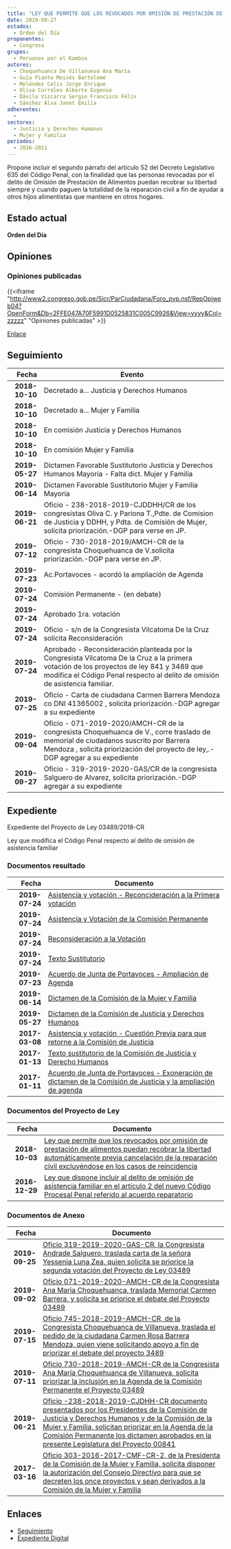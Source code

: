 ```yaml
---
title: "LEY QUE PERMITE QUE LOS REVOCADOS POR OMISIÓN DE PRESTACIÓN DE ALIMENTOS PUEDAN RECOBRAR LA LIBERTAD AUTOMATICAMENTE PREVIA CANCELACIÓN DE LA REPARACIÓN CIVIL EXCLUYÉNDOSE EN LOS CASOS DE REINCIDENCIA"
date: 2019-09-27
estados: 
  - Orden del Día
proponentes: 
  - Congreso
grupos: 
  - Peruanos por el Kambio
autores: 
  - Choquehuanca De Villanueva Ana María
  - Guía Pianto Moisés Bartolomé
  - Meléndez Celis Jorge Enrique
  - Oliva Corrales Alberto Eugenio
  - Dávila Vizcarra Sergio Francisco Félix
  - Sánchez Alva Janet Emilia
adherentes: 
  - 
sectores: 
  - Justicia y Derechos Humanos
  - Mujer y Familia
periodos: 
  - 2016-2021
---
```


Propone incluir el segundo párrafo del artículo 52 del Decreto Legislativo 635 del Código Penal, con la finalidad que las personas revocadas por el delito de Omisión de Prestación de Alimentos puedan recobrar su libertad siempre y cuando paguen la totalidad de la reparación civil a fin de ayudar a otros hijos alimentistas que mantiene en otros hogares.


## Estado actual

**Orden del Día**

## Opiniones

### Opiniones publicadas

{{<iframe "http://www2.congreso.gob.pe/Sicr/ParCiudadana/Foro_pvp.nsf/RepOpiweb04?OpenForm&Db=2FFE047A70F5991D0525831C005C9926&View=yyyy&Col=zzzzz" "Opiniones publicadas" >}}

[Enlace](http://www2.congreso.gob.pe/Sicr/ParCiudadana/Foro_pvp.nsf/RepOpiweb04?OpenForm&Db=2FFE047A70F5991D0525831C005C9926&View=yyyy&Col=zzzzz)

## Seguimiento

| Fecha | Evento |
|------:|--------|
| **2018-10-10** | Decretado a... Justicia y Derechos Humanos|
| **2018-10-10** | Decretado a... Mujer y Familia|
| **2018-10-10** | En comisión Justicia y Derechos Humanos|
| **2018-10-10** | En comisión Mujer y Familia|
| **2019-05-27** | Dictamen Favorable Sustitutorio Justicia y Derechos Humanos Mayoria - Falta dict. Mujer y Familia|
| **2019-06-14** | Dictamen Favorable Sustitutorio Mujer y Familia Mayoria|
| **2019-06-21** | Oficio - 238-2018-2019-CJDDHH/CR de los congresistas Oliva C. y Pariona T.,Pdte. de Comision de Justicia y DDHH, y Pdta. de Comisión de Mujer, solicita priorización.-DGP para verse en JP.|
| **2019-07-12** | Oficio - 730-2018-2019/AMCH-CR de la congresista Choquehuanca de V.solicita priorización.-DGP para verse en JP.|
| **2019-07-23** | Ac.Portavoces - acordó la ampliación de Agenda|
| **2019-07-24** | Comisión Permanente - (en debate)|
| **2019-07-24** | Aprobado 1ra. votación|
| **2019-07-24** | Oficio - s/n de la Congresista Vilcatoma De la Cruz solicita Reconsideración|
| **2019-07-24** | Aprobado - Reconsideración planteada por la Congresista Vilcatoma De la Cruz a la primera votación de los proyectos de ley 841 y 3489 que modifica el Código Penal respecto al delito de omisión de asistencia familiar.|
| **2019-07-25** | Oficio - Carta de ciudadana Carmen Barrera Mendoza co DNI 41365002 , solicita priorización.-DGP agregar a su expediente|
| **2019-09-04** | Oficio - 071-2019-2020/AMCH-CR de la congresista Choquehuanca de V., corre traslado de memorial de ciudadanos suscrito por Barrera Mendoza , solicita priorización del proyecto de ley,.-DGP agregar a su expediente|
| **2019-09-27** | Oficio - 319-2019-2020-GAS/CR de la congresista Salguero de Alvarez, solicita priorización.-DGP agregar a su expediente|


## Expediente

Expediente del Proyecto de Ley 03489/2018-CR

Ley que modifica el Código Penal respecto al delito de omisión de asistencia familiar


### Documentos resultado

| Fecha | Documento |
|------:|--------|
| **2019-07-24** | [Asistencia y votación - Reconcideración a la Primera votación](http://www.leyes.congreso.gob.pe/Documentos/2016_2021/Asistencia_y_Votacion/Proyectos_de_Ley/Reconsideracion/RAV0084120190724.pdf) |
| **2019-07-24** | [Asistencia y Votación de la Comisión Permanente](http://www.leyes.congreso.gob.pe/Documentos/2016_2021/Asistencia_y_Votacion/Proyectos_de_Ley/AV0084120190724.pdf) |
| **2019-07-24** | [Reconsideración a la Votación](http://www.leyes.congreso.gob.pe/Documentos/2016_2021/Asistencia_y_Votacion/Proyectos_de_Ley/Reconsideracion/AVR0084120190724.pdf) |
| **2019-07-24** | [Texto Sustitutorio](http://www.leyes.congreso.gob.pe/Documentos/2016_2021/Texto_Sustitutorio/Consensuado/TS0084120190724.pdf) |
| **2019-07-23** | [Acuerdo de Junta de Portavoces - Ampliación de Agenda](http://www.leyes.congreso.gob.pe/Documentos/2016_2021/Acuerdos/Junta_Portavoces/AJP0084120190723.pdf) |
| **2019-06-14** | [Dictamen de la Comisión de la Mujer y Familia](http://www.leyes.congreso.gob.pe/Documentos/2016_2021/Dictamenes/Proyectos_de_Ley/00841DC16MAY20190614.pdf) |
| **2019-05-27** | [Dictamen de la Comisión de Justicia y Derechos Humanos](http://www.leyes.congreso.gob.pe/Documentos/2016_2021/Dictamenes/Proyectos_de_Ley/00841DC15MAY20190527.pdf) |
| **2017-03-08** | [Asistencia y votación - Cuestión Previa para que retorne a la Comisión de Justicia](http://www.leyes.congreso.gob.pe/Documentos/2016_2021/Asistencia_y_Votacion/Proyectos_de_Ley/AVCP0084120170308.pdf) |
| **2017-01-13** | [Texto sustitutorio de la Comisión de Justicia y Derecho Humanos](http://www.leyes.congreso.gob.pe/Documentos/2016_2021/Texto_Sustitutorio/Proyectos_de_Ley/TS0084120170113.pdf) |
| **2017-01-11** | [Acuerdo de Junta de Portavoces - Exoneración de dictamen de la Comisión de Justicia y la ampliación de agenda](http://www.leyes.congreso.gob.pe/Documentos/2016_2021/Acuerdos/Junta_Portavoces/AJP0084120170111.pdf) |

### Documentos del Proyecto de Ley

| Fecha | Documento |
|------:|--------|
| **2018-10-03** | [Ley que permite que los revocados por omisión de prestación de alimentos puedan recobrar la libertad automáticamente previa cancelación de la reparación civil excluyéndose en los casos de reincidencia](http://www.leyes.congreso.gob.pe/Documentos/2016_2021/Proyectos_de_Ley_y_de_Resoluciones_Legislativas/PL0348920181003..pdf) |
| **2016-12-29** | [Ley que dispone incluir al delito de omisión de asistencia familiar en el artículo 2 del nuevo Código Procesal Penal referido al acuerdo reparatorio](http://www.leyes.congreso.gob.pe/Documentos/2016_2021/Proyectos_de_Ley_y_de_Resoluciones_Legislativas/PL0083820161228.pdf) |

### Documentos de Anexo

| Fecha | Documento |
|------:|--------|
| **2019-09-25** | [Oficio 319-2019-2020-GAS-CR, la Congresista Andrade Salguero, traslada carta de la señora Yessenia Luna Zea, quien solicita se priorice la segunda votación del Proyecto de Ley 03489](http://www.leyes.congreso.gob.pe/Documentos/2016_2021/Oficios/Congresistas/OFICIO-319-2019-2020-GAS-CR.pdf) |
| **2019-09-02** | [Oficio 071-2019-2020-AMCH-CR de la Congresista Ana Maria Choquehuanca, traslada Memorial Carmen Barrera, y solicita se priorice el debate del Proyecto 03489](http://www.leyes.congreso.gob.pe/Documentos/2016_2021/Oficios/Congresistas/OFICIO-071-2019-2020-AMCH-CR-.pdf) |
| **2019-07-15** | [Oficio 745-2018-2019-AMCH-CR, de la Congresista Choquehuanca de Villanueva, traslada el pedido de la ciudadana Carmen Rosa Barrera Mendoza, quien viene solicitando apoyo a fin de priorizar el debate del proyecto 3489](http://www.leyes.congreso.gob.pe/Documentos/2016_2021/Oficios/Congresistas/OFICIO-745-2018-2019-AMCH-CR.pdf) |
| **2019-07-11** | [Oficio 730-2018-2019-AMCH-CR de la Congresista Ana María Choquehuanca de Villanueva, solicita priorizar la inclusión en la Agenda de la Comisión Permanente el Proyecto 03489](http://www.leyes.congreso.gob.pe/Documentos/2016_2021/Oficios/Congresistas/OFICIO-730-2018-2019-AMCH-CR.pdf) |
| **2019-06-21** | [Oficio -238-2018-2019-CJDHH-CR documento presentados por los Presidentes de la Comisión de Justicia y Derechos Humanos y de la Comisión de la Mujer y Familia, solicitan priorizar en la Agenda de la Comisión Permanente los dictamen aprobados en la presente Legislatura del Proyecto 00841](http://www.leyes.congreso.gob.pe/Documentos/2016_2021/Oficios/Comisiones_Ordinarias/OFICIOI-238-2018-2019-CJDHH-CR.pdf) |
| **2017-03-16** | [Oficio 303-2016-2017-CMF-CR-2, de la Presidenta de la Comisión de la Mujer y Familia, solicita disponer la autorización del Consejo Directivo para que se decreten los once proyectos y sean derivados a la Comisión de la Mujer y Familia](http://www.leyes.congreso.gob.pe/Documentos/2016_2021/Oficios/Comisiones_Ordinarias/OFICIO-303_2016-2017-CMF-CR-2.pdf) |

## Enlaces 

- [Seguimiento](http://www2.congreso.gob.pe/Sicr/TraDocEstProc/CLProLey2016.nsf/f7fff46988ca05b1052578e100829cc7/2295bd2c6d20a86b0525831c006004b0?OpenDocument)
- [Expediente Digital](http://www2.congreso.gob.pe/Sicr/TraDocEstProc/CLProLey2016.nsf/f7fff46988ca05b1052578e100829cc7/2295bd2c6d20a86b0525831c006004b0?OpenDocument&Click=05257FB7005EB655.eb71d0cf91d8294e05256cdf006b5706/$Body/0.1C6C)
